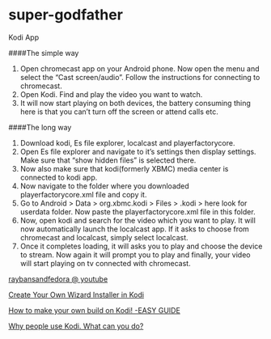 # super-godfather
Kodi App


####The simple way

1. Open chromecast app on your Android phone. Now open the menu and select the “Cast screen/audio”. Follow the instructions for connecting to chromecast.
2. Open Kodi. Find and play the video you want to watch.
3. It will now start playing on both devices, the battery consuming thing here is that you can’t turn off the screen or attend calls etc.


####The long way

1. Download kodi, Es file explorer, localcast and playerfactorycore.
2. Open Es file explorer and navigate to it’s settings then display settings. Make sure that “show hidden files” is selected there.
3. Now also make sure that kodi(formerly XBMC) media center is connected to kodi app.
4. Now navigate to the folder where you downloaded playerfactorycore.xml file and copy it.
5. Go to Android > Data > org.xbmc.kodi > Files > .kodi > here look for userdata folder. Now paste the playerfactorycore.xml file in this folder.
6. Now, open kodi and search for the video which you want to play. It will now automatically launch the localcast app. If it asks to choose from chromecast and localcast, simply select localcast.
7. Once it completes loading, it will asks you to play and choose the device to stream.
Now again it will prompt you to play and finally, your video will start playing on tv connected with chromecast.

[raybansandfedora @ youtube](https://www.youtube.com/watch?v=3GdSsMmDCb8 "How to CAST KODI to Chromecast, Xbox One, APPLE TV or any DLNA Device For FREE")

[Create Your Own Wizard Installer in Kodi](https://www.youtube.com/watch?v=UPG4n-Q9m_s&feature=youtu.be)

[How to make your own build on Kodi! -EASY GUIDE](https://www.youtube.com/watch?v=SLmBuJl9214&feature=youtu.be)

[Why people use Kodi. What can you do?](https://www.youtube.com/watch?v=A8dmDPPmPaA&feature=youtu.be)
